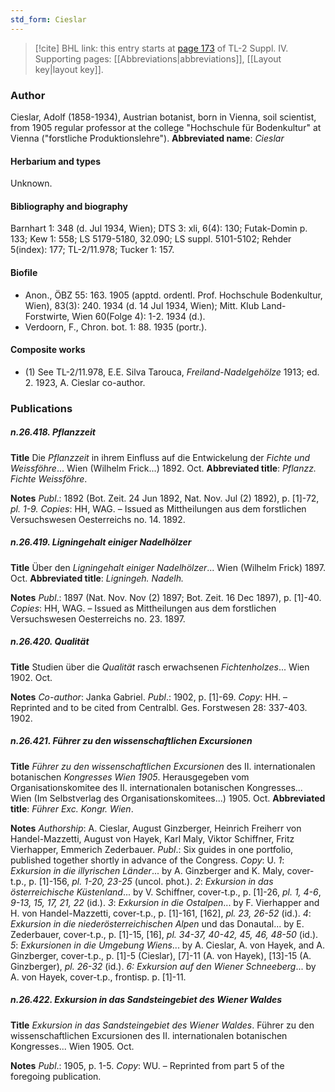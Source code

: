 ```yaml
---
std_form: Cieslar
---
```


> [!cite] BHL link: this entry starts at [page 173](https://www.biodiversitylibrary.org/page/33265850) of TL-2 Suppl. IV.
> Supporting pages: [[Abbreviations|abbreviations]], [[Layout key|layout key]].

### Author

Cieslar, Adolf (1858-1934), Austrian botanist, born in Vienna, soil scientist, from 1905 regular professor at the college "Hochschule für Bodenkultur" at Vienna ("forstliche Produktionslehre").
**Abbreviated name**: *Cieslar*

#### Herbarium and types

Unknown.

#### Bibliography and biography

Barnhart 1: 348 (d. Jul 1934, Wien); DTS 3: xli, 6(4): 130; Futak-Domin p. 133; Kew 1: 558; LS 5179-5180, 32.090; LS suppl. 5101-5102; Rehder 5(index): 177; TL-2/11.978; Tucker 1: 157.

#### Biofile

- Anon., ÖBZ 55: 163. 1905 (apptd. ordentl. Prof. Hochschule Bodenkultur, Wien), 83(3): 240. 1934 (d. 14 Jul 1934, Wien); Mitt. Klub Land-Forstwirte, Wien 60(Folge 4): 1-2. 1934 (d.).
- Verdoorn, F., Chron. bot. 1: 88. 1935 (portr.).

#### Composite works

- (1) See TL-2/11.978, E.E. Silva Tarouca, *Freiland-Nadelgehölze* 1913; ed. 2. 1923, A. Cieslar co-author.

### Publications

##### n.26.418. Pflanzzeit

**Title**
Die *Pflanzzeit* in ihrem Einfluss auf die Entwickelung der *Fichte und Weissföhre*... Wien (Wilhelm Frick...) 1892. Oct.
**Abbreviated title**: *Pflanzz. Fichte Weissföhre*.

**Notes**
*Publ*.: 1892 (Bot. Zeit. 24 Jun 1892, Nat. Nov. Jul (2) 1892), p. \[1\]-72, *pl. 1-9.* *Copies*: HH, WAG. – Issued as Mittheilungen aus dem forstlichen Versuchswesen Oesterreichs no. 14. 1892.

##### n.26.419. Ligningehalt einiger Nadelhölzer

**Title**
Über den *Ligningehalt einiger Nadelhölzer*... Wien (Wilhelm Frick) 1897. Oct.
**Abbreviated title**: *Ligningeh. Nadelh.*

**Notes**
*Publ*.: 1897 (Nat. Nov. Nov (2) 1897; Bot. Zeit. 16 Dec 1897), p. \[1\]-40. *Copies*: HH, WAG. – Issued as Mittheilungen aus dem forstlichen Versuchswesen Oesterreichs no. 23. 1897.

##### n.26.420. Qualität

**Title**
Studien über die *Qualität* rasch erwachsenen *Fichtenholzes*... Wien 1902. Oct.

**Notes**
*Co-author*: Janka Gabriel.
*Publ*.: 1902, p. \[1\]-69. *Copy*: HH. – Reprinted and to be cited from Centralbl. Ges. Forstwesen 28: 337-403. 1902.

##### n.26.421. Führer zu den wissenschaftlichen Excursionen

**Title**
*Führer zu den wissenschaftlichen Excursionen* des II. internationalen botanischen *Kongresses Wien 1905*. Herausgegeben vom Organisationskomitee des II. internationalen botanischen Kongresses... Wien (Im Selbstverlag des Organisationskomitees...) 1905. Oct.
**Abbreviated title**: *Führer Exc. Kongr. Wien*.

**Notes**
*Authorship*: A. Cieslar, August Ginzberger, Heinrich Freiherr von Handel-Mazzetti, August von Hayek, Karl Maly, Viktor Schiffner, Fritz Vierhapper, Emmerich Zederbauer.
*Publ*.: Six guides in one portfolio, published together shortly in advance of the Congress.
*Copy*: U.
*1*: *Exkursion in die illyrischen Länder*... by A. Ginzberger and K. Maly, cover-t.p., p. \[1\]-156, *pl. 1-20, 23-25* (uncol. phot.).
*2*: *Exkursion in das österreichische Küstenland*... by V. Schiffner, cover-t.p., p. \[1\]-26, *pl. 1, 4-6*, *9-13, 15, 17, 21, 22* (id.).
*3*: *Exkursion in die Ostalpen*... by F. Vierhapper and H. von Handel-Mazzetti, cover-t.p., p. \[1\]-161, \[162\], *pl. 23, 26-52* (id.).
*4*: *Exkursion in die niederösterreichischen Alpen* und das Donautal... by E. Zederbauer, cover-t.p., p. \[1\]-15, \[16\], *pl. 34-37, 40-42, 45, 46, 48-50* (id.).
*5*: *Exkursionen in die Umgebung Wiens*... by A. Cieslar, A. von Hayek, and A. Ginzberger, cover-t.p., p. \[1\]-5 (Cieslar), \[7\]-11 (A. von Hayek), \[13\]-15 (A. Ginzberger), *pl. 26-32* (id.).
*6: Exkursion auf den Wiener Schneeberg*... by A. von Hayek, cover-t.p., frontisp. p. \[1\]-11.

##### n.26.422. Exkursion in das Sandsteingebiet des Wiener Waldes

**Title**
*Exkursion in das Sandsteingebiet des Wiener Waldes*. Führer zu den wissenschaftlichen Excursionen des II. internationalen botanischen Kongresses... Wien 1905. Oct.

**Notes**
*Publ*.: 1905, p. 1-5. *Copy*: WU. – Reprinted from part 5 of the foregoing publication.

